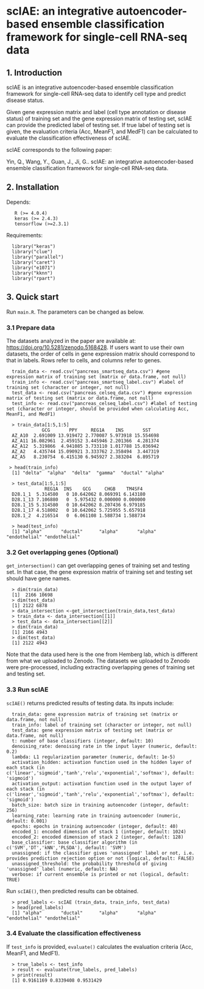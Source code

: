 # scIAE: an integrative autoencoder-based ensemble classification framework for single-cell RNA-seq data </br> 
## 1. Introduction  
  scIAE is an integrative autoencoder-based ensemble classification framework for single-cell RNA-seq data to identify cell type and predict disease status.
  
  Given gene expression matrix and label (cell type annotation or disease status) of training set and the gene expression matrix of testing set, scIAE can provide the predicted label of testing set. If true label of testing set is given, the evaluation criteria (Acc, MeanF1, and MedF1) can be calculated to evaluate the classification effectiveness of scIAE.
 
  scIAE corresponds to the following paper:
  
  Yin, Q., Wang, Y., Guan, J., Ji, G.. scIAE: an integrative autoencoder-based ensemble classification framework for single-cell RNA-seq data.
  
## 2. Installation
Depends: 

       R (>= 4.0.4)    
       keras (>= 2.4.3)
       tensorflow (>=2.3.1)
Requirements: 
      
      library("keras")
      library("clue")
      library("parallel")
      library("caret")
      library("e1071")
      library("kknn")
      library("rpart")     
  
## 3. Quick start

Run `main.R`. The parameters can be changed as below.

### 3.1 Prepare data

The datasets analyzed in the paper are available at: https://doi.org/10.5281/zenodo.5168428. If users want to use their own datasets, the order of cells in gene expression matrix should correspond to that in labels. Rows refer to cells, and columns refer to genes.
  
      train_data <- read.csv("pancreas_smartseq_data.csv") #gene expression matrix of training set (matrix or data.frame, not null)
      train_info <- read.csv("pancreas_smartseq_label.csv") #label of training set (character or integer, not null)
      test_data <- read.csv("pancreas_celseq_data.csv") #gene expression matrix of testing set (matrix or data.frame, not null)
      test_info <- read.csv("pancreas_celseq_label.csv") #label of testing set (character or integer, should be provided when calculating Acc, MeanF1, and MedF1)
      
      > train_data[1:5,1:5]
                 GCG       PPY     REG1A    INS       SST
      AZ_A10  2.691009 13.919472 2.770087 5.973918 15.554698
      AZ_A11 16.082961  2.459152 3.445946 2.201366  4.281374
      AZ_A12  5.319866  4.941085 3.733110 1.017788 15.036942
      AZ_A2   4.435744 15.090921 3.333762 2.358494  3.447319
      AZ_A5   8.230754  6.415130 6.945927 2.383204  6.895719
     
     > head(train_info)
      [1] "delta"  "alpha"  "delta"  "gamma"  "ductal" "alpha" 
      
      > test_data[1:5,1:5]
                  REG1A  INS    GCG     CHGB    TM4SF4
      D28.1_1  5.314580   0 10.642062 8.069391 6.143180
      D28.1_13 7.106880   0  5.975432 0.000000 0.000000
      D28.1_15 5.314580   0 10.642062 8.207436 6.979185
      D28.1_17 4.518002   0 10.642062 5.725955 5.657918
      D28.1_2  4.216514   0  6.061108 1.588734 1.588734
      
      > head(test_info)
      [1] "alpha"       "ductal"      "alpha"       "alpha"       "endothelial" "endothelial"

### 3.2 Get overlapping genes (Optional)

`get_intersection()` can get overlapping genes of training set and testing set. In that case, the gene expression matrix of training set and testing set should have gene names.
  
      > dim(train_data)
      [1]  2166 10698
      > dim(test_data)
      [1] 2122 6878
      > data_intersection <-get_intersection(train_data,test_data)
      > train_data <- data_intersection[[1]]
      > test_data <- data_intersection[[2]]
      > dim(train_data)
      [1] 2166 4943
      > dim(test_data)
      [1] 2122 4943
 
Note that the data used here is the one from Hemberg lab, which is different from what we uploaded to Zenodo. The datasets we uploaded to Zenodo were pre-processed, including extracting overlapping genes of training set and testing set.
      
### 3.3 Run scIAE
`scIAE()` returns predicted results of testing data. Its inputs include:

      train_data: gene expression matrix of training set (matrix or data.frame, not null)
      train_info: label of training set (character or integer, not null)
      test_data: gene expression matrix of testing set (matrix or data.frame, not null)
      t: number of base classifiers (integer, default: 10)
      denoising_rate: denoising rate in the input layer (numeric, default: 0.2)
      lambda: L1 regularization parameter (numeric, default: 1e-5)
      activation_hidden: activation function used in the hidden layer of each stack (in c('linear','sigmoid','tanh','relu','exponential','softmax'), default: 'sigmoid')
      activation_output: activation function used in the output layer of each stack (in c('linear','sigmoid','tanh','relu','exponential','softmax'), default: 'sigmoid')
      batch_size: batch size in training autoencoder (integer, default: 256)
      learning_rate: learning rate in training autoencoder (numeric, default: 0.001)
      epochs: epochs in training autoencoder (integer, default: 40)
      encoded_1: encoded dimension of stack 1 (integer, default: 1024)
      encoded_2: encoded dimension of stack 2 (integer, default: 128)
      base_classifier: base classifier algorithm (in c('SVM','DT','kNN','PLSDA'), default: 'SVM')
      unassigned: if the classifier gives 'unassigned' label or not, i.e. provides prediction rejection option or not (logical, default: FALSE)
      unassigned_threshold: the probability threshold of giving 'unassigned' label (numeric, default: NA)
      verbose: if current ensemble is printed or not (logical, default: TRUE)
 
 Run `scIAE()`, then predicted results can be obtained. 
        
      > pred_labels <- scIAE (train_data, train_info, test_data) 
      > head(pred_labels)
      [1] "alpha"       "ductal"      "alpha"       "alpha"       "endothelial" "endothelial"   

### 3.4 Evaluate the classification effectiveness
If `test_info` is provided, `evaluate()` calculates the evaluation criteria (Acc, MeanF1, and MedF1).

      > true_labels <- test_info
      > result <- evaluate(true_labels, pred_labels)
      > print(result)
      [1] 0.9161169 0.8339408 0.9531429
